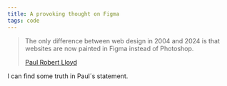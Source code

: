 ```yaml
---
title: A provoking thought on Figma
tags: code
---
```

> The only difference between web design in 2004 and 2024 is that websites are now painted in Figma instead of Photoshop.
> <footer><a href="https://paulrobertlloyd.com/2024/115/n1/">Paul Robert Lloyd</a></footer>

I can find some truth in Paul´s statement.

